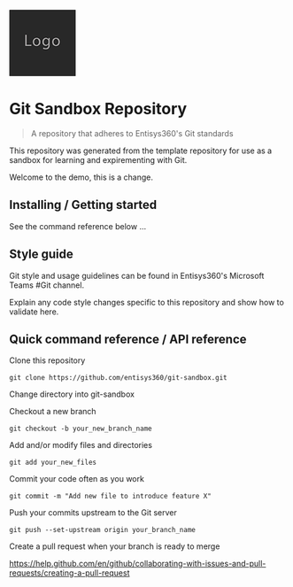 ![Logo of the project](/docs/logo.sample.png)

# Git Sandbox Repository
> A repository that adheres to Entisys360's Git standards

This repository was generated from the template repository for use as a sandbox for learning and expirementing with Git.

Welcome to the demo, this is a change.


## Installing / Getting started

See the command reference below ...

## Style guide

Git style and usage guidelines can be found in Entisys360's Microsoft Teams #Git channel.

Explain any code style changes specific to this repository and show how to validate here.


## Quick command reference / API reference

Clone this repository
```shell
git clone https://github.com/entisys360/git-sandbox.git
```

Change directory into git-sandbox

Checkout a new branch
```shell
git checkout -b your_new_branch_name
```

Add and/or modify files and directories
```shell
git add your_new_files
```

Commit your code often as you work
```shell
git commit -m "Add new file to introduce feature X"
```

Push your commits upstream to the Git server
```shell
git push --set-upstream origin your_branch_name
```

Create a pull request when your branch is ready to merge 

https://help.github.com/en/github/collaborating-with-issues-and-pull-requests/creating-a-pull-request

